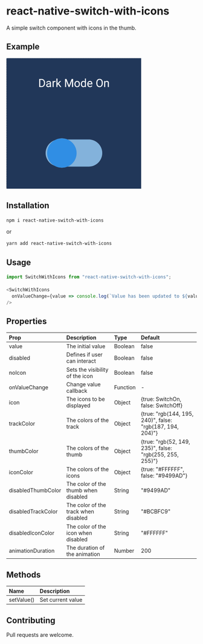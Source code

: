 # react-native-switch-with-icons

A simple switch component with icons in the thumb.

## Example

![example](./assets/example.gif)

## Installation

```bash
npm i react-native-switch-with-icons
```

or

```bash
yarn add react-native-switch-with-icons
```

## Usage

```js
import SwitchWithIcons from "react-native-switch-with-icons";

<SwitchWithIcons
  onValueChange={value => console.log(`Value has been updated to ${value}`)}
/>
```

## Properties

 Prop               | Description                           | Type      | Default
:------------------ |:------------------------------------- |:--------- |:---------------------------------------------------------
 value              | The initial value                     | Boolean   | false
 disabled           | Defines if user can interact          | Boolean   | false
 noIcon             | Sets the visibility of the icon       | Boolean   | false
 onValueChange      | Change value callback                 | Function  | -
 icon               | The icons to be displayed             | Object    | {true: SwitchOn, false: SwitchOff}
 trackColor         | The colors of the track               | Object    | {true: "rgb(144, 195, 240)", false: "rgb(187, 194, 204)"}
 thumbColor         | The colors of the thumb               | Object    | {true: "rgb(52, 149, 235)", false: "rgb(255, 255, 255)"}
 iconColor          | The colors of the icons               | Object    | {true: "#FFFFFF", false: "#9499AD"}
 disabledThumbColor | The color of the thumb when disabled  | String    | "#9499AD"
 disabledTrackColor | The color of the track when disabled  | String    | "#BCBFC9"
 disabledIconColor  | The color of the icon when disabled   | String    | "#FFFFFF"
 animationDuration  | The duration of the animation         | Number    | 200

## Methods

 Name          | Description
:------------- |:------------------
 setValue()    | Set current value

## Contributing

Pull requests are welcome.
